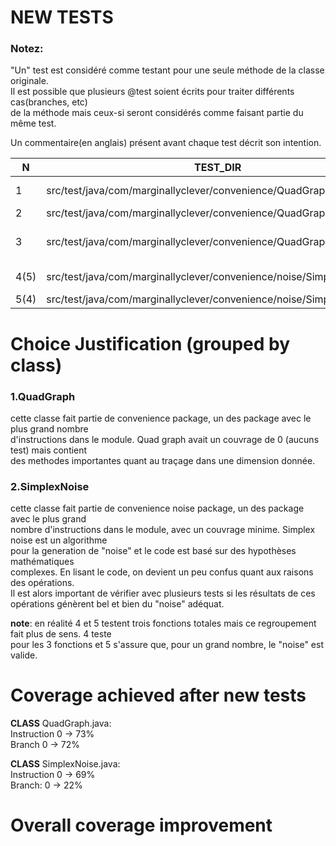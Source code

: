 # NEW TESTS

### Notez:
"Un" test est considéré comme testant pour une seule méthode de la classe originale.  
Il est possible que plusieurs @test soient écrits pour traiter différents cas(branches, etc)  
de la méthode mais ceux-si seront considérés comme faisant partie du même test.

Un commentaire(en anglais) présent avant chaque test décrit son intention.

| N    | TEST_DIR                                                              | TEST_NAME(S)                                                | 
|------|-----------------------------------------------------------------------|-------------------------------------------------------------|
| 1    | src/test/java/com/marginallyclever/convenience/QuadGraphTest          | [testInsertInside, testInsertOutside]                       |                   
| 2    | src/test/java/com/marginallyclever/convenience/QuadGraphTest          | [testSplit]                                                 |                   
| 3    | src/test/java/com/marginallyclever/convenience/QuadGraphTest          | [testSearchInside, testSearchOutside, testSearchInChildren] |                   
| 4(5) | src/test/java/com/marginallyclever/convenience/noise/SimplexNoiseTest | [testNoise1D, testNoise2D, testNoise3D]                     |                  
| 5(4) | src/test/java/com/marginallyclever/convenience/noise/SimplexNoiseTest | [testNoiseOutputDistribution]                               |                  


# Choice Justification (grouped by class)

### 1.QuadGraph
cette classe fait partie de convenience package, un des package avec le plus grand nombre  
d'instructions dans le module. Quad graph avait un couvrage de 0 (aucuns test) mais contient  
des methodes importantes quant au traçage dans une dimension donnée.

### 2.SimplexNoise
cette classe fait partie de convenience noise package, un des package avec le plus grand  
nombre d'instructions dans le module, avec un couvrage minime. Simplex noise est un algorithme  
pour la generation de "noise" et le code est basé sur des hypothèses mathématiques  
complexes. En lisant le code, on devient un peu confus quant aux raisons des opérations.  
Il est alors important de vérifier avec plusieurs tests si les résultats de ces opérations 
génèrent bel et bien du "noise" adéquat.

**note**: en réalité 4 et 5 testent trois fonctions totales mais ce regroupement fait plus de sens. 4 teste  
pour les 3 fonctions et 5 s'assure que, pour un grand nombre, le "noise" est valide.


# Coverage achieved after new tests
**CLASS** QuadGraph.java:  
Instruction 0 -> 73%  
Branch 0 -> 72%

**CLASS** SimplexNoise.java:  
Instruction 0 -> 69%  
Branch: 0 -> 22%

# Overall coverage improvement

